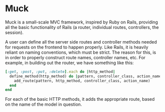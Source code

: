# Muck

Muck is a small-scale MVC framework, inspired by Ruby on Rails, providing all
the basic functionality of Rails (a router, individual routes, controllers, the session).

A user can define all the server side routes and controller methods needed for requests on the frontend
to happen properly. Like Rails, it is heavily reliant on naming conventions, which must be strict. The reason
for this, is in order to properly construct route names, controller names, etc. For example,
in building out the router, we have something like this:

```ruby
[:get, :post, :put, :delete].each do |http_method|
  define_method(http_method) do |pattern, controller_class, action_name|
    add_route(pattern, http_method, controller_class, action_name)
  end
end
```

For each of the basic HTTP methods, it adds the appropriate route, based on the name of the model in question.
